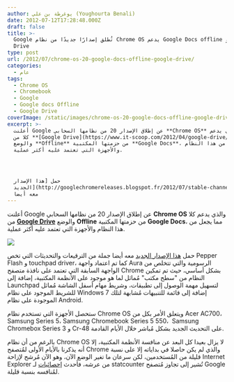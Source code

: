 ```yaml
---
author: يوغرطة بن علي (Youghourta Benali)
date: 2012-07-12T17:28:48.000Z
draft: false
title: >-
  Google تُطلق إصدارًا جديدًا من نظام Chrome OS يدعم Google Docs offline وGoogle
  Drive  
type: post
url: /2012/07/chrome-os-20-google-docs-offline-google-drive/
categories:
  - عام
tags:
  - Chrome OS
  - Chromebook
  - Google
  - Google docs Offline
  - Google Drive
coverImage: /static/images/chrome-os-20-google-docs-offline-google-drive/chrome-os.jpg
excerpt: >-
  أعلنت Google عن إطلاق الإصدار 20 من نظامها السحابي **Chrome OS** والذي يدعم
  كلا من **[Google Drive](https://www.it-scoop.com/2012/04/google-drive/)**
  والوضع **Offline** من حزمتها المكتبية **Google Docs**، مما يجعل من هذا النظام
  والأجهزة التي تعتمد عليه أكثر عملية.




  حمل [هذا الإصدار
  الجديد](http://googlechromereleases.blogspot.fr/2012/07/stable-channel-updates-for-chromebooks.html)
  معه أيضا
---
```

أعلنت Google عن إطلاق الإصدار 20 من نظامها السحابي **Chrome OS** والذي يدعم كلا من **[Google Drive](https://www.it-scoop.com/2012/04/google-drive/)** والوضع **Offline** من حزمتها المكتبية **Google Docs**، مما يجعل من هذا النظام والأجهزة التي تعتمد عليه أكثر عملية.

![](/static/images/chrome-os-20-google-docs-offline-google-drive/chrome-os.jpg)

حمل [هذا الإصدار الجديد](http://googlechromereleases.blogspot.fr/2012/07/stable-channel-updates-for-chromebooks.html) معه أيضا جملة من الترقيعات والتحديثات التي تخص Pepper Flash و touchpad driver، كما تم اعتماد واجهة Aura الرسومية والتي تتخلص من الواجهة السابقة التي تعتمد على نافذة متصفح Chrome بشكل أساسي، حيث تم تمكين النظام من "سطح مكتب" مُماثل لما هو موجود على الأنظمة المكتبية، إضافة إلى Launchpad لتسهيل مهمة الوصول إلى تطبيقات، وشريط مهام أسفل الشاشة مُماثل للشريط الموجود على نظام Windows 7 إضافة إلى قائمة للتنبيهات مُشابهة لتلك الموجودة على نظام Android.

ستحصل الأجهزة التي تستخدم نظام Chrome OS ويتعلق الأمر بكل من Acer AC700، Samsung Series 5، Samsung Chromebook Series 5 550،  Samsung Chromebox Series 3 و Cr-48 على التحديث الجديد بشكل مُباشر خلال الأيام القادمة.

بالرغم من أن نظام Chrome OS لا يزال بعيدا كل البعد عن منافسة الأنظمة المكتبية، إلا أنه يذكرنا بالأيام الأولى لمُتصفح Chrome والذي لم يكن حاصلا في بداياته إلا على نسبة قليلة من المُستخدمين، لكن سرعان ما تغير الوضع الآن، وهو الآن مُرشح لإزاحة Internet Explorer من عرشه، فأحدث [إحصائيات](http://gs.statcounter.com/) لـ statcounter تُشير إلى تجاوز مُتصفح Google لمُنافسه بنسبة قليلة.
